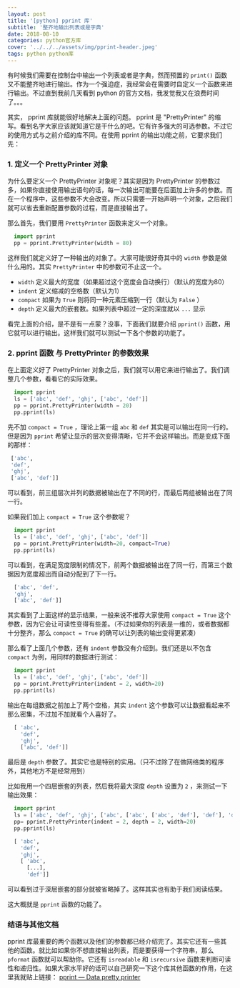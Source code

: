 ```yaml
---
layout: post
title: '[python] pprint 库'
subtitle: '整齐地输出列表或是字典'
date: 2018-08-10
categories: python官方库
cover: '../../../assets/img/pprint-header.jpeg'
tags: python python库
---
```


有时候我们需要在控制台中输出一个列表或者是字典，然而预置的 `print()` 函数又不能整齐地进行输出。作为一个强迫症，我经常会在需要时自定义一个函数来进行输出。不过直到我前几天看到 python 的官方文档，我发觉我又在浪费时间了。。。

其实， pprint 库就能很好地解决上面的问题。 pprint 是 "PrettyPrinter" 的缩写。看到名字大家应该就知道它是干什么的吧。它有许多强大的可选参数。不过它的使用方式与之前介绍的库不同。在使用 pprint 的输出功能之前，它要求我们先：

### 1. 定义一个 PrettyPrinter 对象

为什么要定义一个 PrettyPrinter 对象呢？其实是因为 PrettyPrinter 的参数过多，如果你直接使用输出语句的话，每一次输出可能要在后面加上许多的参数。而在一个程序中，这些参数不大会改变。所以只需要一开始声明一个对象，之后我们就可以省去重新配置参数的过程，而是直接输出了。

那么首先，我们要用 `PrettyPrinter` 函数来定义一个对象。

```python
  import pprint
  pp = pprint.PrettyPrinter(width = 80)
```

这样我们就定义好了一种输出的对象了。大家可能很好奇其中的 `width` 参数是做什么用的。其实 `PrettyPrinter` 中的参数可不止这一个。

* `width` 定义最大的宽度（如果超过这个宽度会自动换行）（默认的宽度为80）
* `indent` 定义缩减的空格数（默认为1）
* `compact` 如果为 `True` 则将同一种元素压缩到一行（默认为 `False` ）
* `depth` 定义最大的嵌套数。如果列表中超过一定的深度就以 `...` 显示

看完上面的介绍，是不是有一点蒙？没事，下面我们就要介绍 `pprint()` 函数，用它就可以进行输出。这样我们就可以测试一下各个参数的功能了。

### 2. pprint 函数 与 PrettyPrinter 的参数效果

在上面定义好了 PrettyPrinter 对象之后，我们就可以用它来进行输出了。我们调整几个参数，看看它的实际效果。

```python
  import pprint
  ls = ['abc', 'def', 'ghj', ['abc', 'def']]
  pp = pprint.PrettyPrinter(width = 20)
  pp.pprint(ls)
 ```
 
 先不加 `compact = True` ，理论上第一组 `abc` 和 `def` 其实是可以输出在同一行的。但是因为 `pprint` 希望让显示的层次变得清晰，它并不会这样输出。而是变成下面的那样：
 
 ```python
  ['abc',
  'def',
  'ghj',
  ['abc', 'def']]
 ```
 
 可以看到，前三组层次并列的数据被输出在了不同的行，而最后两组被输出在了同一行。
 
 如果我们加上 `compact = True` 这个参数呢？
 
```python
  import pprint
  ls = ['abc', 'def', 'ghj', ['abc', 'def']]
  pp = pprint.PrettyPrinter(width=20, compact=True)
  pp.pprint(ls)
```
 
可以看到，在满足宽度限制的情况下，前两个数据被输出在了同一行，而第三个数据因为宽度超出而自动分配到了下一行。
 
```python
  ['abc', 'def',
  'ghj',
  ['abc', 'def']]
```   
 
其实看到了上面这样的显示结果，一般来说不推荐大家使用 `compact = True` 这个参数，因为它会让可读性变得有些差。（不过如果你的列表是一维的，或者数据都十分整齐，那么 `compact = True` 的确可以让列表的输出变得更紧凑）
 
那么看了上面几个参数，还有 `indent` 参数没有介绍到。我们还是以不包含 `compact` 为例，用同样的数据进行测试：
 
```python
  import pprint
  ls = ['abc', 'def', 'ghj', ['abc', 'def']]
  pp = pprint.PrettyPrinter(indent = 2, width=20)
  pp.pprint(ls)
```

输出在每组数据之前加上了两个空格，其实 `indent` 这个参数可以让数据看起来不那么密集，不过加不加就看个人喜好了。

```python
  [ 'abc',
    'def',
    'ghj',
    ['abc', 'def']]
```

最后是 `depth` 参数了。其实它也是特别的实用。（只不过除了在做网络类的程序外，其他地方不是经常用到）

比如我用一个四层嵌套的列表，然后我将最大深度 `depth` 设置为 `2` ，来测试一下输出效果：

```python
  import pprint
  ls = ['abc', 'def', 'ghj', ['abc', ['abc', ['abc', 'def'], 'def'], 'def']]
  pp= pprint.PrettyPrinter(indent = 2, depth = 2, width=20)
  pp.pprint(ls)
```

```python
  [ 'abc',
    'def',
    'ghj',
    [ 'abc',
      [...],
      'def']]
```

可以看到过于深层嵌套的部分就被省略掉了。这样其实也有助于我们阅读结果。

这大概就是 `pprint` 函数的功能了。

### 结语与其他文档

pprint 库最重要的两个函数以及他们的参数都已经介绍完了。其实它还有一些其他的函数。就比如如果你不想直接输出列表，而是要获得一个字符串，那么 `pformat` 函数就可以帮助你。它还有 `isreadable` 和 `isrecursive` 函数来判断可读性和递归性。如果大家水平好的话可以自己研究一下这个库其他函数的作用，在这里我就贴上链接： [pprint — Data pretty printer](https://docs.python.org/3/library/pprint.html)
